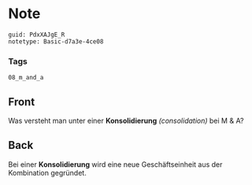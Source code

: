 # Note
```
guid: PdxXAJgE_R
notetype: Basic-d7a3e-4ce08
```

### Tags
```
08_m_and_a
```

## Front
<p>Was versteht man unter einer <b>Konsolidierung</b>
<i>(consolidation)</i> bei M & A?

## Back
Bei einer <b>Konsolidierung</b> wird eine neue Geschäftseinheit aus
der Kombination gegründet.
